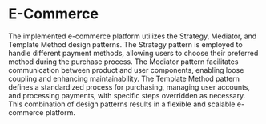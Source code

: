 # E-Commerce

The implemented e-commerce platform utilizes the Strategy, Mediator, and Template Method design patterns. The Strategy pattern is employed to handle different payment methods, allowing users to choose their preferred method during the purchase process. The Mediator pattern facilitates communication between product and user components, enabling loose coupling and enhancing maintainability. The Template Method pattern defines a standardized process for purchasing, managing user accounts, and processing payments, with specific steps overridden as necessary. This combination of design patterns results in a flexible and scalable e-commerce platform.
